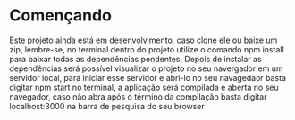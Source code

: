 # Començando

  Este projeto ainda está em desenvolvimento, caso clone ele ou baixe um zip, lembre-se, no terminal dentro do projeto utilize o comando npm install para baixar todas as dependências pendentes.
  Depois de instalar as dependências será possível visualizar o projeto no seu navergador em um servidor local, para iniciar esse servidor e abri-lo no seu navagedaor basta digitar npm start no terminal, a aplicação será compilada e aberta no seu navegador, caso não abra após o término da compilação basta digitar localhost:3000 na barra de pesquisa do seu browser
   
